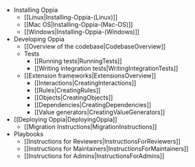   * Installing Oppia
    * [[Linux|Installing-Oppia-(Linux)]]
    * [[Mac OS|Installing-Oppia-(Mac-OS)]]
    * [[Windows|Installing-Oppia-(Windows)]]
  * Developing Oppia
    * [[Overview of the codebase|CodebaseOverview]]
    * Tests
      * [[Running tests|RunningTests]]
      * [[Writing integration tests|WritingIntegrationTests]]
    * [[Extension frameworks|ExtensionsOverview]]
      * [[Interactions|CreatingInteractions]]
      * [[Rules|CreatingRules]]
      * [[Objects|CreatingObjects]]
      * [[Dependencies|CreatingDependencies]]
      * [[Value generators|CreatingValueGenerators]]
  * [[Deploying Oppia|DeployingOppia]]
    * [[Migration Instructions|MigrationInstructions]]
  * Playbooks
    * [[Instructions for Reviewers|InstructionsForReviewers]]
    * [[Instructions for Maintainers|InstructionsForMaintainers]]
    * [[Instructions for Admins|InstructionsForAdmins]]
